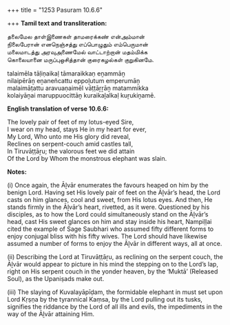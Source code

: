+++
title = "1253 Pasuram 10.6.6"

+++
**Tamil text and transliteration:**

தலைமேல தாள்இணைகள் தாமரைக்கண் என்அம்மான்  
நிலைபேரான் எனநெஞ்சத்து எப்பொழுதும் எம்பெருமான்  
மலைமாடத்து அரவுஅணைமேல் வாட்டாற்றான் மதம்மிக்க  
கொலையானை மருப்புஒசித்தான் குரைகழல்கள் குறுகினமே.

talaimēla tāḷiṇaikaḷ tāmaraikkaṇ eṉammāṉ  
nilaipērāṉ eṉaneñcattu eppoḻutum emperumāṉ  
malaimāṭattu aravuaṇaimēl vāṭṭāṟṟāṉ matammikka  
kolaiyāṉai maruppuocittāṉ kuraikaḻalkaḷ kuṟukiṉamē.

**English translation of verse 10.6.6:**

The lovely pair of feet of my lotus-eyed Sire,  
I wear on my head, stays He in my heart for ever,  
My Lord, Who unto me His glory did reveal,  
Reclines on serpent-couch amid castles tall,  
In Tiruvāṭṭāṟu; the valorous feet we did attain  
Of the Lord by Whom the monstrous elephant was slain.

**Notes:**

\(i\) Once again, the Āḻvār enumerates the favours heaped on him by the benign Lord. Having set His lovely pair of feet on the Āḻvār’s head, the Lord casts on him glances, cool and sweet, from His lotus eyes. And then, He stands firmly in the Āḻvār’s heart, rivetted, as it were. Questioned by his disciples, as to how the Lord could simultaneously stand on the Āḻvār’s head, cast His sweet glances on him and stay inside his heart, Nampiḷḷai cited the example of Sage Saubhari who assumed fifty different forms to enjoy conjugal bliss with his fifty wives. The Lord should have likewise assumed a number of forms to enjoy the Āḻvār in different ways, all at once.

\(ii\) Describing the Lord at Tiruvāṭṭāṟu, as reclining on the serpent couch, the Āḻvār would appear to picture in his mind the stepping on to the Lord’s lap, right on His serpent couch in the yonder heaven, by the ‘Muktā’ (Released Soul), as the Upaniṣads make out.

\(iii\) The slaying of Kuvalayāpīḍam, the formidable elephant in must set upon Lord Kṛṣṇa by the tyrannical Kaṃsa, by the Lord pulling out its tusks, signifies the riddance by the Lord of all ills and evils, the impediments in the way of the Āḻvār attaining Him.


